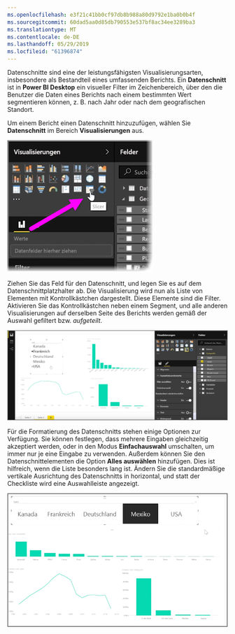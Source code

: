 ```yaml
---
ms.openlocfilehash: e3f21c41bb0cf97db8b988a80d9792e1ba0b0b4f
ms.sourcegitcommit: 60dad5aa0d85db790553e537bf8ac34ee3289ba3
ms.translationtype: MT
ms.contentlocale: de-DE
ms.lasthandoff: 05/29/2019
ms.locfileid: "61396874"
---
```

Datenschnitte sind eine der leistungsfähigsten Visualisierungsarten, insbesondere als Bestandteil eines umfassenden Berichts. Ein **Datenschnitt** ist in **Power BI Desktop** ein visueller Filter im Zeichenbereich, über den die Benutzer die Daten eines Berichts nach einem bestimmten Wert segmentieren können, z. B. nach Jahr oder nach dem geografischen Standort.

Um einem Bericht einen Datenschnitt hinzuzufügen, wählen Sie **Datenschnitt** im Bereich **Visualisierungen** aus.

![](media/3-4-create-slicers/3-4_1.png)

Ziehen Sie das Feld für den Datenschnitt, und legen Sie es auf dem Datenschnittplatzhalter ab. Die Visualisierung wird nun als Liste von Elementen mit Kontrollkästchen dargestellt. Diese Elemente sind die Filter. Aktivieren Sie das Kontrollkästchen neben einem Segment, und alle anderen Visualisierungen auf derselben Seite des Berichts werden gemäß der Auswahl gefiltert bzw. *aufgeteilt*.

![](media/3-4-create-slicers/3-4_2.png)

Für die Formatierung des Datenschnitts stehen einige Optionen zur Verfügung. Sie können festlegen, dass mehrere Eingaben gleichzeitig akzeptiert werden, oder in den Modus **Einfachauswahl** umschalten, um immer nur je eine Eingabe zu verwenden. Außerdem können Sie den Datenschnittelementen die Option **Alles auswählen** hinzufügen. Dies ist hilfreich, wenn die Liste besonders lang ist. Ändern Sie die standardmäßige vertikale Ausrichtung des Datenschnitts in horizontal, und statt der Checkliste wird eine Auswahlleiste angezeigt.

![](media/3-4-create-slicers/3-4_3.png)

